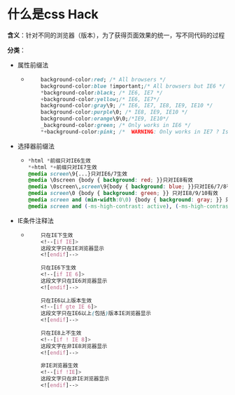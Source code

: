 # 什么是css Hack

**含义**：针对不同的浏览器（版本），为了获得页面效果的统一，写不同代码的过程

**分类**：

- 属性前缀法

  - ```css
    	background-color:red; /* All browsers */
    	background-color:blue !important;/* All browsers but IE6 */
    	*background-color:black; /* IE6, IE7 */
    	+background-color:yellow;/* IE6, IE7*/
    	background-color:gray\9; /* IE6, IE7, IE8, IE9, IE10 */
    	background-color:purple\0; /* IE8, IE9, IE10 */
    	background-color:orange\9\0;/*IE9, IE10*/
    	_background-color:green; /* Only works in IE6 */
    	*+background-color:pink; /*  WARNING: Only works in IE7 ? Is it right? */
    ```

- 选择器前缀法

  - ```css
    *html *前缀只对IE6生效
    *+html *+前缀只对IE7生效
    @media screen\9{...}只对IE6/7生效
    @media \0screen {body { background: red; }}只对IE8有效
    @media \0screen\,screen\9{body { background: blue; }}只对IE6/7/8有效
    @media screen\0 {body { background: green; }} 只对IE8/9/10有效
    @media screen and (min-width:0\0) {body { background: gray; }} 只对IE9/10有效
    @media screen and (-ms-high-contrast: active), (-ms-high-contrast: none) {body { background: orange; }} 只对IE10有效
    ```

- IE条件注释法

  - ```css
    	只在IE下生效
    	<!--[if IE]>
    	这段文字只在IE浏览器显示
    	<![endif]-->
    	
    	只在IE6下生效
    	<!--[if IE 6]>
    	这段文字只在IE6浏览器显示
    	<![endif]-->
    	
    	只在IE6以上版本生效
    	<!--[if gte IE 6]>
    	这段文字只在IE6以上(包括)版本IE浏览器显示
    	<![endif]-->
    	
    	只在IE8上不生效
    	<!--[if ! IE 8]>
    	这段文字在非IE8浏览器显示
    	<![endif]-->
    	
    	非IE浏览器生效
    	<!--[if !IE]>
    	这段文字只在非IE浏览器显示
    	<![endif]-->
    ```

    